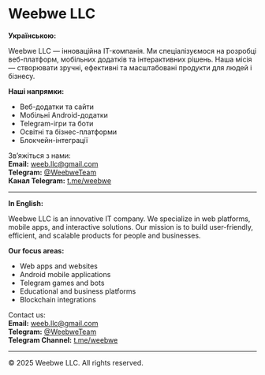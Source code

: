 
# Weebwe LLC

**Українською:**

Weebwe LLC — інноваційна IT-компанія. Ми спеціалізуємося на розробці веб-платформ, мобільних додатків та інтерактивних рішень. Наша місія — створювати зручні, ефективні та масштабовані продукти для людей і бізнесу.

**Наші напрямки:**
- Веб-додатки та сайти
- Мобільні Android-додатки
- Telegram-ігри та боти
- Освітні та бізнес-платформи
- Блокчейн-інтеграції

Зв’яжіться з нами:  
**Email:** [weeb.llc@gmail.com](mailto:weeb.llc@gmail.com)  
**Telegram:** [@WeebweTeam](https://t.me/WeebweTeam)  
**Канал Telegram:** [t.me/weebwe](https://t.me/weebwe)

---

**In English:**

Weebwe LLC is an innovative IT company. We specialize in web platforms, mobile apps, and interactive solutions. Our mission is to build user-friendly, efficient, and scalable products for people and businesses.

**Our focus areas:**
- Web apps and websites  
- Android mobile applications  
- Telegram games and bots  
- Educational and business platforms  
- Blockchain integrations

Contact us:  
**Email:** [weeb.llc@gmail.com](mailto:weeb.llc@gmail.com)  
**Telegram:** [@WeebweTeam](https://t.me/WeebweTeam)  
**Telegram Channel:** [t.me/weebwe](https://t.me/weebwe)

---

© 2025 Weebwe LLC. All rights reserved.
